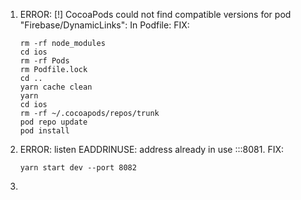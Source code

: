 1. ERROR: [!] CocoaPods could not find compatible versions for pod "Firebase/DynamicLinks": In Podfile:
   FIX:

   ```
   rm -rf node_modules
   cd ios
   rm -rf Pods
   rm Podfile.lock
   cd ..
   yarn cache clean
   yarn
   cd ios
   rm -rf ~/.cocoapods/repos/trunk
   pod repo update
   pod install
   ```

2. ERROR: listen EADDRINUSE: address already in use :::8081.
   FIX:
   ```
   yarn start dev --port 8082
   ```
3. 
